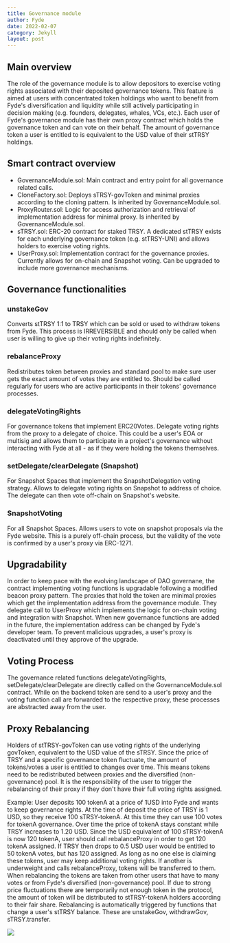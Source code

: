```yaml
---
title: Governance module
author: Fyde  
date: 2022-02-07
category: Jekyll
layout: post
---
```


## Main overview

The role of the governance module is to allow depositors to exercise voting rights associated with their deposited governance tokens. This feature is aimed at users with concentrated token holdings who want to benefit from Fyde's diversification and liquidity while still actively participating in decision making (e.g. founders, delegates, whales, VCs, etc.). Each user of Fyde's governance module has their own proxy contract which holds the governance token and can vote on their behalf. The amount of governance token a user is entitled to is equivalent to the USD value of their stTRSY holdings.

## Smart contract overview

- GovernanceModule.sol: Main contract and entry point for all governance related calls.
- CloneFactory.sol: Deploys sTRSY-govToken and minimal proxies according to the cloning pattern. Is inherited by GovernanceModule.sol.
- ProxyRouter.sol: Logic for access authorization and retrieval of implementation address for minimal proxy. Is inherited by GovernanceModule.sol.
- sTRSY.sol: ERC-20 contract for staked TRSY. A dedicated stTRSY exists for each underlying governance token (e.g. stTRSY-UNI) and allows holders to exercise voting rights.
- UserProxy.sol: Implementation contract for the governance proxies. Currently allows for on-chain and Snapshot voting. Can be upgraded to include more governance mechanisms.

## Governance functionalities

### unstakeGov
Converts stTRSY 1:1 to TRSY which can be sold or used to withdraw tokens from Fyde. This process is IRREVERSIBLE and should only be called when user is willing to give up their voting rights indefinitely.

### rebalanceProxy
Redistributes token between proxies and standard pool to make sure user gets the exact amount of votes they are entitled to. Should be called regularly for users who are active participants in their tokens' governance processes.

### delegateVotingRights
For governance tokens that implement ERC20Votes. Delegate voting rights from the proxy to a delegate of choice. This could be a user's EOA or multisig and allows them to participate in a project's governance without interacting with Fyde at all - as if they were holding the tokens themselves.

### setDelegate/clearDelegate (Snapshot)
For Snapshot Spaces that implement the SnapshotDelegation voting strategy. Allows to delegate voting rights on Snapshot to address of choice. The delegate can then vote off-chain on Snapshot's website.

### SnapshotVoting
For all Snapshot Spaces. Allows users to vote on snapshot proposals via the Fyde website. This is a purely off-chain process, but the validity of the vote is confirmed by a user's proxy via ERC-1271.

## Upgradability
In order to keep pace with the evolving landscape of DAO governane, the contract implementing voting functions is upgradable following a modified beacon proxy pattern. The proxies that hold the token are minimal proxies which get the implementation address from the governance module. They delegate call to UserProxy which implements the logic for on-chain voting and integration with Snapshot. When new governance functions are added in the future, the implementation address can be changed by Fyde's developer team. To prevent malicious upgrades, a user's proxy is deactivated until they approve of the upgrade.

## Voting Process

The governance related functions delegateVotingRights, setDelegate/clearDelegate are directly called on the GovernanceModule.sol contract. While on the backend token are send to a user's proxy and the voting function call are forwarded to the respective proxy, these processes are abstracted away from the user.

## Proxy Rebalancing

Holders of stTRSY-govToken can use voting rights of the underlying govToken, equivalent to the USD value of the sTRSY. Since the price of TRSY and a specific governance token fluctuate, the amount of tokens/votes a user is entitled to changes over time. This means tokens need to be redistributed between proxies and the diversified (non-governance) pool. It is the responsibility of the user to trigger the rebalancing of their proxy if they don't have their full voting rights assigned.

Example: User deposits 100 tokenA at a price of 1USD into Fyde and wants to keep governance rights. At the time of deposit the price of TRSY is 1 USD, so they receive 100 sTRSY-tokenA. At this time they can use 100 votes for tokenA governance.
Over time the price of tokenA stays constant while TRSY increases to 1.20 USD. Since the USD equivalent of 100 sTRSY-tokenA is now 120 tokenA, user should call rebalanceProxy in order to get 120 tokenA assigned. 
If TRSY then drops to 0.5 USD user would be entitled to 50 tokenA votes, but has 120 assigned. As long as no one else is claiming these tokens, user may keep additional voting rights. If another is underweight and calls rebalanceProxy, tokens will be transferred to them.
When rebalancing the tokens are taken from other users that have to many votes or from Fyde's diversified (non-governance) pool. If due to strong price fluctuations there are temporarily not enough token in the protocol, the amount of token will be distributed to stTRSY-tokenA holders according to their fair share.
Rebalancing is automatically triggered by functions that change a user's stTRSY balance. These are unstakeGov, withdrawGov, sTRSY.transfer.


<img src="{{site.baseurl}}/illustrations/govrebalancing.png">
